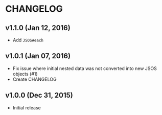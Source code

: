 # CHANGELOG

## v1.1.0 (Jan 12, 2016)
* Add `JSOS#each`

## v1.0.1 (Jan 07, 2016)
* Fix issue where initial nested data was not converted into new JSOS objects (#1)
* Create CHANGELOG

## v1.0.0 (Dec 31, 2015)
* Initial release
